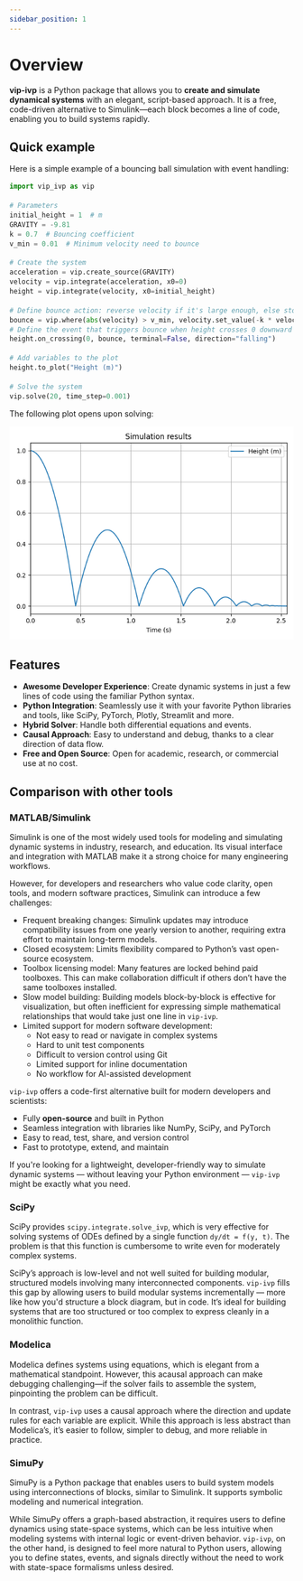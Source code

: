 ```yaml
---
sidebar_position: 1
---
```


# Overview

**vip-ivp** is a Python package that allows you to **create and simulate dynamical systems** with an elegant, script-based approach. It is a free, code-driven alternative to Simulink—each block becomes a line of code, enabling you to build systems rapidly.

## Quick example

Here is a simple example of a bouncing ball simulation with event handling:

```python title="bouncing_ball.py"
import vip_ivp as vip

# Parameters
initial_height = 1  # m
GRAVITY = -9.81
k = 0.7  # Bouncing coefficient
v_min = 0.01  # Minimum velocity need to bounce

# Create the system
acceleration = vip.create_source(GRAVITY)
velocity = vip.integrate(acceleration, x0=0)
height = vip.integrate(velocity, x0=initial_height)

# Define bounce action: reverse velocity if it's large enough, else stop
bounce = vip.where(abs(velocity) > v_min, velocity.set_value(-k * velocity), vip.terminate)
# Define the event that triggers bounce when height crosses 0 downward (falling)
height.on_crossing(0, bounce, terminal=False, direction="falling")

# Add variables to the plot
height.to_plot("Height (m)")

# Solve the system
vip.solve(20, time_step=0.001)
```

The following plot opens upon solving:

![Boucing ball plot](./images/bouncing_ball.png)

## Features

- **Awesome Developer Experience**: Create dynamic systems in just a few lines of code using the familiar Python syntax.
- **Python Integration**: Seamlessly use it with your favorite Python libraries and tools, like SciPy, PyTorch, Plotly, Streamlit and more.
- **Hybrid Solver**: Handle both differential equations and events.
- **Causal Approach**: Easy to understand and debug, thanks to a clear direction of data flow.
- **Free and Open Source**: Open for academic, research, or commercial use at no cost.

## Comparison with other tools

### MATLAB/Simulink

Simulink is one of the most widely used tools for modeling and simulating dynamic systems in industry, research, and education. Its visual interface and integration with MATLAB make it a strong choice for many engineering workflows.

However, for developers and researchers who value code clarity, open tools, and modern software practices, Simulink can introduce a few challenges:

- Frequent breaking changes: Simulink updates may introduce compatibility issues from one yearly version to another, requiring extra effort to maintain long-term models.
- Closed ecosystem: Limits flexibility compared to Python’s vast open-source ecosystem.
- Toolbox licensing model: Many features are locked behind paid toolboxes. This can make collaboration difficult if others don’t have the same toolboxes installed.
- Slow model building: Building models block-by-block is effective for visualization, but often inefficient for expressing simple mathematical relationships that would take just one line in `vip-ivp`.
- Limited support for modern software development:
  - Not easy to read or navigate in complex systems
  - Hard to unit test components
  - Difficult to version control using Git
  - Limited support for inline documentation
  - No workflow for AI-assisted development

`vip-ivp` offers a code-first alternative built for modern developers and scientists:

- Fully **open-source** and built in Python
- Seamless integration with libraries like NumPy, SciPy, and PyTorch
- Easy to read, test, share, and version control
- Fast to prototype, extend, and maintain

If you're looking for a lightweight, developer-friendly way to simulate dynamic systems — without leaving your Python environment — `vip-ivp` might be exactly what you need.

### SciPy

SciPy provides `scipy.integrate.solve_ivp`, which is very effective for solving systems of ODEs defined by a single function `dy/dt = f(y, t)`. The problem is that this function is cumbersome to write even for moderately complex systems.

SciPy’s approach is low-level and not well suited for building modular, structured models involving many interconnected components. `vip-ivp` fills this gap by allowing users to build modular systems incrementally — more like how you'd structure a block diagram, but in code. It’s ideal for building systems that are too structured or too complex to express cleanly in a monolithic function.

### Modelica

Modelica defines systems using equations, which is elegant from a mathematical standpoint. However, this acausal approach can make debugging challenging—if the solver fails to assemble the system, pinpointing the problem can be difficult.

In contrast, `vip-ivp` uses a causal approach where the direction and update rules for each variable are explicit. While this approach is less abstract than Modelica’s, it’s easier to follow, simpler to debug, and more reliable in practice.

### SimuPy

SimuPy is a Python package that enables users to build system models using interconnections of blocks, similar to Simulink. It supports symbolic modeling and numerical integration.

While SimuPy offers a graph-based abstraction, it requires users to define dynamics using state-space systems, which can be less intuitive when modeling systems with internal logic or event-driven behavior. `vip-ivp`, on the other hand, is designed to feel more natural to Python users, allowing you to define states, events, and signals directly without the need to work with state-space formalisms unless desired.
